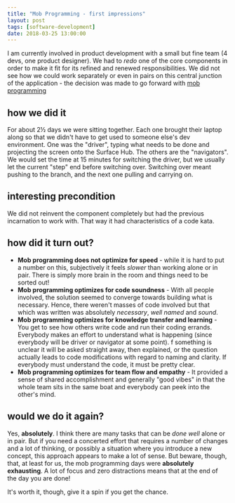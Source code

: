 ```yaml
---
title: "Mob Programming - first impressions"
layout: post
tags: [software-development]
date: 2018-03-25 13:00:00
---
```


I am currently involved in product development with a small but fine team (4 devs, one product designer). We had to _redo_ one of the core components in order to make it fit for its refined and renewed responsibilities. We did not see how we could work separately or even in pairs on this central junction of the application - the decision was made to go forward with [mob programming](http://mobprogramming.org) 

## how we did it

For about 2½ days we were sitting together. Each one brought their laptop along so that we didn't have to get used to someone else's dev environment. One was the "driver", typing what needs to be done and projecting the screen onto the Surface Hub. The others are the "navigators". We would set the time at 15 minutes for switching the driver, but we usually let the current "step" end before switching over. Switching over meant pushing to the branch, and the next one pulling and carrying on.

## interesting precondition

We did not reinvent the component completely but had the previous incarnation to work with. That way it had characteristics of a code kata.

## how did it turn out?

* **Mob programming does not optimize for speed** - while it is hard to put a number on this, subjectively it feels _slower_ than working alone or in pair. There is simply more brain in the room and things need to be sorted out!
* **Mob programming optimizes for code soundness** - With all people involved, the solution seemed to converge towards building what is necessary. Hence, there weren't masses of code involved but that which was written was absolutely _necessary_, _well named_ and _sound_.
* **Mob programming optimizes for knowledge transfer and learning** - You get to see how others write code and run their coding errands. Everybody makes an effort to understand what is happening (since everybody will be driver or navigator at some point). f something is unclear it will be asked straight away, then explained, or the question actually leads to code modifications with regard to naming and clarity. If everybody must understand the code, it must be pretty clear.
* **Mob programming optimizes for team flow and empathy** - It provided a sense of shared accomplishment and generally "good vibes" in that the whole team sits in the same boat and everybody can peek into the other's mind.


## would we do it again?

Yes, **absolutely**. I think there are many tasks that can be _done well_ alone or in pair. But if you need a concerted effort that requires a number of changes and a lot of thinking, or possibly a situation where you introduce a new concept, this approach appears to make a lot of sense. But beware, though, that, at least for us, the mob programming days were **absolutely exhausting**. A lot of focus and zero distractions means that at the end of the day you are done!

It's worth it, though, give it a spin if you get the chance.